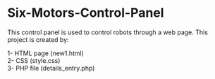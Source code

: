 # Six-Motors-Control-Panel

This control panel is used to control robots through a web page. This project is created by:

1- HTML page (new1.html) </br>
2- CSS (style.css) </br>
3- PHP file (details_entry.php) </br>
